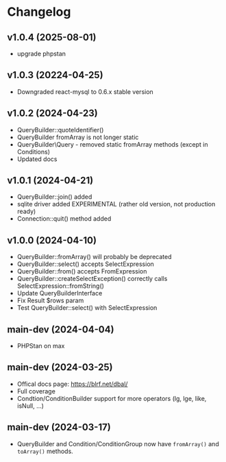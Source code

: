# Changelog

## v1.0.4 (2025-08-01)

- upgrade phpstan

## v1.0.3 (20224-04-25)

- Downgraded react-mysql to 0.6.x stable version

## v1.0.2 (2024-04-23)

- QueryBuilder::quoteIdentifier()
- QueryBuilder fromArray is not longer static
- QueryBuilder\Query - removed static fromArray methods (except in Conditions)
- Updated docs

## v1.0.1 (2024-04-21)

- QueryBuilder::join() added
- sqlite driver added EXPERIMENTAL (rather old version, not production ready)
- Connection::quit() method added

## v1.0.0 (2024-04-10)

- QueryBuilder::fromArray() will probably be deprecated
- QueryBuilder::select() accepts SelectExpression
- QueryBuilder::from() accepts FromExpression
- QueryBuilder::createSelectException() correctly calls SelectExpression::fromString()
- Update QueryBuilderInterface
- Fix Result $rows param
- Test QueryBuilder::select() with SelectExpression

## main-dev (2024-04-04)

- PHPStan on max

## main-dev (2024-03-25)

- Offical docs page: https://blrf.net/dbal/
- Full coverage
- Condtion/ConditionBuilder support for more operators (lg, lge, like, isNull, ...)

## main-dev (2024-03-17)

- QueryBuilder and Condition/ConditionGroup now have `fromArray()` and `toArray()` methods.
